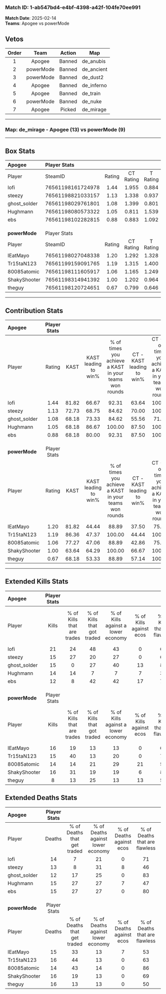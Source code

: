 ### Match ID: 1-ab547bd4-e4bf-4398-a42f-104fe70ee991  
**Match Date**: 2025-02-14  
**Teams**: Apogee vs powerMode  

## Vetos  

| Order | Team | Action | Map |
| :---: | :--: | :----: | --- |
| 1 | Apogee | Banned | de_anubis |
| 2 | powerMode | Banned | de_ancient |
| 3 | powerMode | Banned | de_dust2 |
| 4 | Apogee | Banned | de_inferno |
| 5 | Apogee | Banned | de_train |
| 6 | powerMode | Banned | de_nuke |
| 7 | Apogee | Picked | de_mirage |

---  

### **Map**: de_mirage - Apogee (13) vs powerMode (9)  
---  

## Box Stats  

| **Apogee**    | Player Stats      |        |           |          |       |      |       |         |        |      |     |
| :- | :- | :-: | :-: | :-: | :-: | :-: | :-: | :-: | :-: | :-: | :-: |
| Player        | SteamID           | Rating | CT Rating | T Rating | KAST  | ADR  | Kills | Assists | Deaths | K/D  | HS% |
| lofi          | 76561198161724978 |  1.44  |   1.955   |  0.884   | 81.82 | 87.9 |  21   |    4    |   14   | 1.50 | 66  |
| steezy        | 76561198821033157 |  1.13  |   1.338   |  0.937   | 72.73 | 75.6 |  15   |    5    |   13   | 1.15 | 80  |
| ghost_solder  | 76561198029761801 |  1.08  |   1.399   |  0.801   | 68.18 | 64.8 |  15   |    3    |   12   | 1.25 | 20  |
| Hughmann      | 76561198080573322 |  1.05  |   0.811   |  1.539   | 68.18 | 86.4 |  14   |    5    |   15   | 0.93 | 64  |
| ebs           | 76561198102282815 |  0.88  |   0.883   |  1.092   | 68.18 | 61.3 |  12   |    4    |   15   | 0.80 | 58  |
|               |                   |        |           |          |       |      |       |         |        |      |     |
|               |                   |        |           |          |       |      |       |         |        |      |     |
|               |                   |        |           |          |       |      |       |         |        |      |     |
| **powerMode** | Player Stats      |        |           |          |       |      |       |         |        |      |     |
| Player        | SteamID           | Rating | CT Rating | T Rating | KAST  | ADR  | Kills | Assists | Deaths | K/D  | HS% |
| IEatMayo      | 76561198027048338 |  1.20  |   1.292   |  1.328   | 81.82 | 79.8 |  16   |    4    |   15   | 1.07 | 50  |
| Tr15taN123    | 76561199159091765 |  1.19  |   1.315   |  1.400   | 86.36 | 83.1 |  15   |    7    |   16   | 0.94 | 80  |
| 80085atomic   | 76561198111605917 |  1.06  |   1.165   |  1.249   | 77.27 | 68.3 |  14   |    2    |   14   | 1.00 | 71  |
| ShakyShooter  | 76561198314941392 |  1.00  |   1.202   |  0.964   | 63.64 | 70.0 |  16   |    1    |   16   | 1.00 | 37  |
| theguy        | 76561198120724651 |  0.67  |   0.799   |  0.646   | 68.18 | 52.3 |   8   |    3    |   16   | 0.50 | 50  |
---  

## Contribution Stats  

| **Apogee**    | Player Stats |       |                      |                                                        |                           |                                                             |                          |                                                            |
| :- | :-: | :-: | :-: | :-: | :-: | :-: | :-: | :-: |
| Player        |    Rating    | KAST  | KAST leading to win% | % of times you achieve a KAST in your teams won rounds | CT - KAST leading to win% | CT - % of times you achieve a KAST in your teams won rounds | T - KAST leading to win% | T - % of times you achieve a KAST in your teams won rounds |
| lofi          |     1.44     | 81.82 |        66.67         |                         92.31                          |           63.64           |                           100.00                            |          71.43           |                           83.33                            |
| steezy        |     1.13     | 72.73 |        68.75         |                         84.62                          |           70.00           |                           100.00                            |          66.67           |                           66.67                            |
| ghost_solder  |     1.08     | 68.18 |        73.33         |                         84.62                          |           55.56           |                            71.43                            |          100.00          |                           100.00                           |
| Hughmann      |     1.05     | 68.18 |        86.67         |                         100.00                         |           87.50           |                           100.00                            |          85.71           |                           100.00                           |
| ebs           |     0.88     | 68.18 |        80.00         |                         92.31                          |           87.50           |                           100.00                            |          71.43           |                           83.33                            |
|               |              |       |                      |                                                        |                           |                                                             |                          |                                                            |
|               |              |       |                      |                                                        |                           |                                                             |                          |                                                            |
|               |              |       |                      |                                                        |                           |                                                             |                          |                                                            |
| **powerMode** | Player Stats |       |                      |                                                        |                           |                                                             |                          |                                                            |
| Player        |    Rating    | KAST  | KAST leading to win% | % of times you achieve a KAST in your teams won rounds | CT - KAST leading to win% | CT - % of times you achieve a KAST in your teams won rounds | T - KAST leading to win% | T - % of times you achieve a KAST in your teams won rounds |
| IEatMayo      |     1.20     | 81.82 |        44.44         |                         88.89                          |           37.50           |                            75.00                            |          50.00           |                           100.00                           |
| Tr15taN123    |     1.19     | 86.36 |        47.37         |                         100.00                         |           44.44           |                           100.00                            |          50.00           |                           100.00                           |
| 80085atomic   |     1.06     | 77.27 |        47.06         |                         88.89                          |           42.86           |                            75.00                            |          50.00           |                           100.00                           |
| ShakyShooter  |     1.00     | 63.64 |        64.29         |                         100.00                         |           66.67           |                           100.00                            |          62.50           |                           100.00                           |
| theguy        |     0.67     | 68.18 |        53.33         |                         88.89                          |           57.14           |                           100.00                            |          50.00           |                           80.00                            |
---  

## Extended Kills Stats  

| **Apogee**    | Player Stats |                            |                            |                                    |                         |                              |                                 |                                       |                    |           |
| :- | :-: | :-: | :-: | :-: | :-: | :-: | :-: | :-: | :-: | :-: |
| Player        |    Kills     | % of Kills that are trades | % of Kills that got traded | % of Kills against a lower economy | % of Kills against ecos | % of Kills that are flawless | % of Kills that are close duels | % of Kills that are assisted by flash | Pistol Round Kills | AWP Kills |
| lofi          |      21      |             24             |             48             |                 43                 |            0            |              62              |                0                |                   0                   |         3          |     0     |
| steezy        |      15      |             27             |             20             |                 27                 |            0            |              60              |               13                |                   0                   |         2          |     0     |
| ghost_solder  |      15      |             0              |             27             |                 40                 |           13            |              80              |                0                |                   0                   |         1          |     5     |
| Hughmann      |      14      |             14             |             7              |                 7                  |            7            |              36              |                7                |                   0                   |         4          |     0     |
| ebs           |      12      |             8              |             42             |                 42                 |           17            |              75              |                0                |                   0                   |         0          |     0     |
|               |              |                            |                            |                                    |                         |                              |                                 |                                       |                    |           |
|               |              |                            |                            |                                    |                         |                              |                                 |                                       |                    |           |
|               |              |                            |                            |                                    |                         |                              |                                 |                                       |                    |           |
| **powerMode** | Player Stats |                            |                            |                                    |                         |                              |                                 |                                       |                    |           |
| Player        |    Kills     | % of Kills that are trades | % of Kills that got traded | % of Kills against a lower economy | % of Kills against ecos | % of Kills that are flawless | % of Kills that are close duels | % of Kills that are assisted by flash | Pistol Round Kills | AWP Kills |
| IEatMayo      |      16      |             19             |             13             |                 13                 |            0            |              63              |                0                |                   0                   |         1          |     0     |
| Tr15taN123    |      15      |             40             |             13             |                 20                 |            0            |              73              |                0                |                   0                   |         2          |     0     |
| 80085atomic   |      14      |             14             |             21             |                 29                 |           21            |              50              |                0                |                   0                   |         0          |     0     |
| ShakyShooter  |      16      |             31             |             19             |                 19                 |            6            |              81              |                0                |                   0                   |         0          |     7     |
| theguy        |      8       |             13             |             25             |                 13                 |           13            |              50              |               25                |                   0                   |         0          |     0     |
## Extended Deaths Stats  

| **Apogee**    | Player Stats |                             |                                   |                          |                               |                            |                           |               |
| :- | :-: | :-: | :-: | :-: | :-: | :-: | :-: | :-: |
| Player        |    Deaths    | % of Deaths that get traded | % of Deaths against lower economy | % of Deaths against ecos | % of Deaths that are flawless | % of Deaths that are close | % of Deaths while blinded | Deaths to AWP |
| lofi          |      14      |              7              |                21                 |            0             |              71               |             7              |             0             |       0       |
| steezy        |      13      |              8              |                31                 |            8             |              46               |             0              |             0             |       2       |
| ghost_solder  |      12      |             17              |                25                 |            0             |              83               |             0              |             0             |       2       |
| Hughmann      |      15      |             27              |                27                 |            7             |              47               |             7              |             0             |       2       |
| ebs           |      15      |             27              |                27                 |            0             |              80               |             0              |             0             |       1       |
|               |              |                             |                                   |                          |                               |                            |                           |               |
|               |              |                             |                                   |                          |                               |                            |                           |               |
|               |              |                             |                                   |                          |                               |                            |                           |               |
| **powerMode** | Player Stats |                             |                                   |                          |                               |                            |                           |               |
| Player        |    Deaths    | % of Deaths that get traded | % of Deaths against lower economy | % of Deaths against ecos | % of Deaths that are flawless | % of Deaths that are close | % of Deaths while blinded | Deaths to AWP |
| IEatMayo      |      15      |             33              |                13                 |            7             |              53               |             7              |             0             |       2       |
| Tr15taN123    |      16      |             44              |                13                 |            0             |              63               |             0              |             0             |       1       |
| 80085atomic   |      14      |             43              |                14                 |            0             |              86               |             7              |             0             |       1       |
| ShakyShooter  |      16      |             19              |                13                 |            0             |              69               |             6              |             0             |       0       |
| theguy        |      16      |             13              |                13                 |            0             |              50               |             0              |             0             |       1       |
